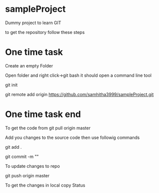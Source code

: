 # sampleProject
Dummy project to learn GIT

to get the repository follow these steps

# One time task
Create an empty Folder

Open folder and right click->git bash it should open a command line tool

git init

git remote add origin https://github.com/samhitha3999/sampleProject.git

# One time task end

To get the code from 
git pull origin master

Add you changes to the source code then use followig commands

git add .

git commit -m ""

To update changes to repo

git push origin master

To get the changes in local copy
Status 